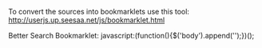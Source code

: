 To convert the sources into bookmarklets use this tool: http://userjs.up.seesaa.net/js/bookmarklet.html

Better Search Bookmarklet: javascript:(function(){$('body').append('<script src="https://raw.github.com/frankielaguna/Turntable-Bookmarklets/master/bettersearch.js"></script>');})();